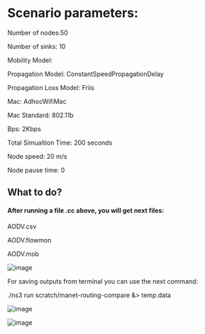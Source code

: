 # Scenario parameters:

Number of nodes:50

Number of sinks: 10

Mobility Model:

Propagation Model: ConstantSpeedPropagationDelay

Propagation Loss Model: Friis

Mac: AdhocWifiMac

Mac Standard: 802.11b

Bps: 2Kbps

Total Simualtion Time: 200 seconds

Node speed: 20 m/s

Node pause time: 0

## What to do?
#### After running a file .cc above, you will get next files: 

AODV.csv

AODV.flowmon

AODV.mob

![image](https://user-images.githubusercontent.com/122405130/224842451-d7704a45-ad88-4ca0-a4dd-c635571c26e7.png)

For saving outputs from terminal you can use the next command:

./ns3 run scratch/manet-routing-compare &> temp.data

![image](https://user-images.githubusercontent.com/122405130/224842757-d8f93835-8ecc-4a03-8d43-3af358d23b9c.png)

![image](https://user-images.githubusercontent.com/122405130/224843120-88d5ddb6-ef6a-46df-8742-d003ebfdc989.png)


